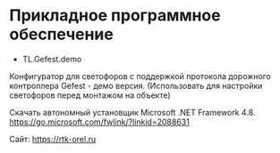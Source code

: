 # Прикладное программное обеспечение

* TL.Gefest.demo 

Конфигуратор для светофоров с поддержкой протокола дорожного контроллера Gefest - демо версия. (Использовать для настройки светофоров перед монтажом на объекте)

Скачать автономный установщик Microsoft .NET Framework 4.8. https://go.microsoft.com/fwlink/?linkid=2088631



Сайт: https://rtk-orel.ru
